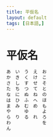 ```yaml
---
title: 平仮名
layout: default
tags: [日本語,]
---
```




# 平仮名

```markdown
あ　い　う　え　お
か　き　く　け　こ
さ　し　す　せ　そ
た　ち　つ　て　と
な　に　ぬ　ね　の
は　ひ　ふ　へ　ほ
ま　み　む　め　も
や　　　ゆ　　　よ
ら　り　る　れ　ろ
わ　　　　　　　を
ん
```
